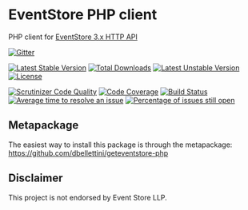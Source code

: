 EventStore PHP client
=====================

PHP client for [EventStore 3.x HTTP API](http://docs.geteventstore.com/http-api/latest)

[![Gitter](https://badges.gitter.im/Join%20Chat.svg)](https://gitter.im/dbellettini/php-eventstore-client?utm_source=badge&utm_medium=badge&utm_campaign=pr-badge)

[![Latest Stable Version](https://poser.pugx.org/dbellettini/eventstore-client/v/stable.svg)](https://packagist.org/packages/dbellettini/eventstore-client) [![Total Downloads](https://poser.pugx.org/dbellettini/eventstore-client/downloads.svg)](https://packagist.org/packages/dbellettini/eventstore-client) [![Latest Unstable Version](https://poser.pugx.org/dbellettini/eventstore-client/v/unstable.svg)](https://packagist.org/packages/dbellettini/eventstore-client) [![License](https://poser.pugx.org/dbellettini/eventstore-client/license.svg)](https://packagist.org/packages/dbellettini/eventstore-client)

[![Scrutinizer Code Quality](https://scrutinizer-ci.com/g/dbellettini/php-eventstore-client/badges/quality-score.png?b=master)](https://scrutinizer-ci.com/g/dbellettini/php-eventstore-client/?branch=master)
[![Code Coverage](https://scrutinizer-ci.com/g/dbellettini/php-eventstore-client/badges/coverage.png?b=master)](https://scrutinizer-ci.com/g/dbellettini/php-eventstore-client/?branch=master)
[![Build Status](https://travis-ci.org/dbellettini/php-eventstore-client.svg?branch=master)](https://travis-ci.org/dbellettini/php-eventstore-client)
[![Average time to resolve an issue](http://isitmaintained.com/badge/resolution/dbellettini/php-eventstore-client.svg)](http://isitmaintained.com/project/dbellettini/php-eventstore-client "Average time to resolve an issue")
[![Percentage of issues still open](http://isitmaintained.com/badge/open/dbellettini/php-eventstore-client.svg)](http://isitmaintained.com/project/dbellettini/php-eventstore-client "Percentage of issues still open")

Metapackage
-----------
The easiest way to install this package is through the metapackage:
https://github.com/dbellettini/geteventstore-php

Disclaimer
----------

This project is not endorsed by Event Store LLP.
